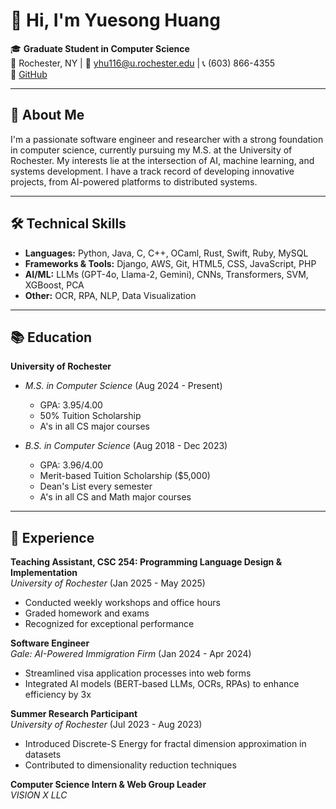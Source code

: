 # 👋 Hi, I'm Yuesong Huang

🎓 **Graduate Student in Computer Science**  
📍 Rochester, NY | 📧 yhu116@u.rochester.edu | 📞 (603) 866-4355  
🔗 [GitHub](https://github.com/AnakinHuang)

---

## 🚀 About Me

I'm a passionate software engineer and researcher with a strong foundation in computer science, currently pursuing my M.S. at the University of Rochester. My interests lie at the intersection of AI, machine learning, and systems development. I have a track record of developing innovative projects, from AI-powered platforms to distributed systems.

---

## 🛠️ Technical Skills

- **Languages:** Python, Java, C, C++, OCaml, Rust, Swift, Ruby, MySQL
- **Frameworks & Tools:** Django, AWS, Git, HTML5, CSS, JavaScript, PHP
- **AI/ML:** LLMs (GPT-4o, Llama-2, Gemini), CNNs, Transformers, SVM, XGBoost, PCA
- **Other:** OCR, RPA, NLP, Data Visualization

---

## 📚 Education

**University of Rochester**  
- *M.S. in Computer Science* (Aug 2024 - Present)  
  - GPA: 3.95/4.00  
  - 50% Tuition Scholarship  
  - A's in all CS major courses

- *B.S. in Computer Science* (Aug 2018 - Dec 2023)  
  - GPA: 3.96/4.00  
  - Merit-based Tuition Scholarship ($5,000)  
  - Dean's List every semester  
  - A's in all CS and Math major courses

---

## 💼 Experience

**Teaching Assistant, CSC 254: Programming Language Design & Implementation**  
*University of Rochester* (Jan 2025 - May 2025)  
- Conducted weekly workshops and office hours  
- Graded homework and exams  
- Recognized for exceptional performance

**Software Engineer**  
*Gale: AI-Powered Immigration Firm* (Jan 2024 - Apr 2024)  
- Streamlined visa application processes into web forms  
- Integrated AI models (BERT-based LLMs, OCRs, RPAs) to enhance efficiency by 3x

**Summer Research Participant**  
*University of Rochester* (Jul 2023 - Aug 2023)  
- Introduced Discrete-S Energy for fractal dimension approximation in datasets  
- Contributed to dimensionality reduction techniques

**Computer Science Intern & Web Group Leader**  
*VISION X LLC*
